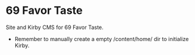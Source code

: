 # 69 Favor Taste

Site and Kirby CMS for 69 Favor Taste.

* Remember to manually create a empty /content/home/ dir to initialize Kirby.
